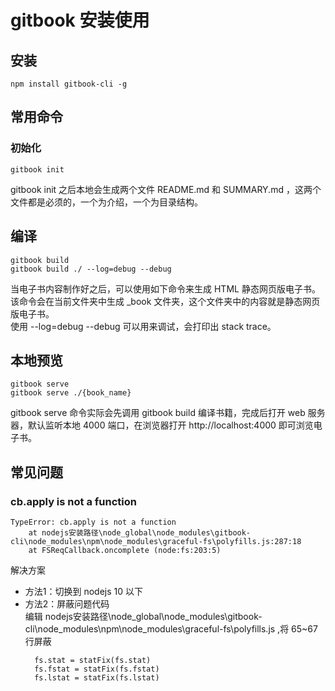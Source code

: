 # gitbook 安装使用

## 安装
```shell
npm install gitbook-cli -g
```

## 常用命令

### 初始化
```shell
gitbook init
```
gitbook init 之后本地会生成两个文件 README.md 和 SUMMARY.md ，这两个文件都是必须的，一个为介绍，一个为目录结构。

## 编译
```shell
gitbook build
gitbook build ./ --log=debug --debug
```
当电子书内容制作好之后，可以使用如下命令来生成 HTML 静态网页版电子书。该命令会在当前文件夹中生成 _book 文件夹，这个文件夹中的内容就是静态网页版电子书。
<br/>
使用 --log=debug --debug 可以用来调试，会打印出 stack trace。

## 本地预览
```shell
gitbook serve
gitbook serve ./{book_name}
```
gitbook serve 命令实际会先调用 gitbook build 编译书籍，完成后打开 web 服务器，默认监听本地 4000 端口，在浏览器打开 http://localhost:4000 即可浏览电子书。

## 常见问题

### cb.apply is not a function
```text
TypeError: cb.apply is not a function
    at nodejs安装路径\node_global\node_modules\gitbook-cli\node_modules\npm\node_modules\graceful-fs\polyfills.js:287:18
    at FSReqCallback.oncomplete (node:fs:203:5)
```
解决方案
- 方法1：切换到 nodejs 10 以下
- 方法2：屏蔽问题代码<br/>
  编辑 nodejs安装路径\node_global\node_modules\gitbook-cli\node_modules\npm\node_modules\graceful-fs\polyfills.js ,将 65~67行屏蔽
  ```
    fs.stat = statFix(fs.stat)
    fs.fstat = statFix(fs.fstat)
    fs.lstat = statFix(fs.lstat)
  ```
